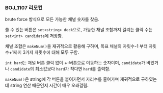 ### BOJ_1107 리모컨

brute force 방식으로 모든 가능한 채널 숫자를 찾음.

쓸 수 있는 버튼은 `set<string> deck`으로, 가능한 채널 조합까지 걸리는 클릭 수는 `set<int> candidate`에 저장함.

채널 조합은 `makeNum()`을 재귀적으로 활용해 구하며, 목표 채널의 자릿수-1 부터 자릿수+1까지 3가지 자릿수에 대해 모두 구함.

`int hard`는 채널 버튼 클릭 없이 +-버튼으로 이동하는 숫자이며, `candidate`가 비었거나 `candidate`의 최소값보다 `hard`가 작다면 `hard`를 출력함.

`makeNum()`은 string에 각 버튼을 붙여가면서 자리수를 줄여가며 재귀적으로 구하였는데 string 연산 때문인지 시간이 매우 오래걸림.

